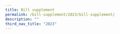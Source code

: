 ```yaml
---
title: Bill supplement
permalink: /bill-supplement/2023/bill-supplement/
description: ""
third_nav_title: "2023"
---
```

